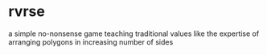 # rvrse
a simple no-nonsense game teaching traditional values like the expertise of arranging polygons in increasing number of sides
